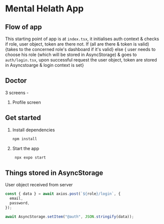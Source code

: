 # Mental Helath App

## Flow of app

This starting point of app is at `index.tsx`, it initialises auth context & checks if role, user object, token are there not.
If (all are there & token is valid) {takes to the concerned role's dashboard if it's valid}
else { user needs to choose his role (which will be stored in AsyncStorage) & goes to `auth/login.tsx`, upon successful request the user object, token are stored in Asyncstoarge & login context is set}

## Doctor

3 screens -

1. Profile screen

## Get started

1. Install dependencies

   ```bash
   npm install
   ```

2. Start the app

   ```bash
    npx expo start
   ```

## Things stored in AsyncStorage

User object received from server

```js
const { data } = await axios.post(`${role}/login`, {
  email,
  password,
});

await AsyncStorage.setItem("@auth", JSON.stringify(data));
```

